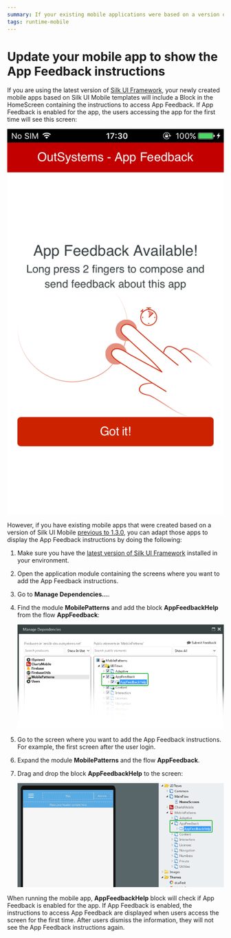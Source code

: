 ```yaml
---
summary: If your existing mobile applications were based on a version of Silk UI Mobile previous to 1.3.0, learn how to update them to display the App Feedback instructions screen.
tags: runtime-mobile
---
```


# Update your mobile app to show the App Feedback instructions

If you are using the latest version of [Silk UI Framework](https://success.outsystems.com/Documentation/SILK_UI_Framework), your newly created mobile apps based on Silk UI Mobile templates will include a Block in the HomeScreen containing the instructions to access App Feedback. If App Feedback is enabled for the app, the users accessing the app for the first time will see this screen:  

![](images/app-feedback-send-mobile-1.png?width=300)

However, if you have existing mobile apps that were created based on a version of Silk UI Mobile [previous to 1.3.0](https://success.outsystems.com/Documentation/SILK_UI_Framework/Upgrading_Silk_UI#Mobile), you can adapt those apps to display the App Feedback instructions by doing the following:

1. Make sure you have the [latest version of Silk UI Framework](https://success.outsystems.com/Documentation/SILK_UI_Framework/Upgrading_Silk_UI) installed in your environment.

1. Open the application module containing the screens where you want to add the App Feedback instructions.  

1. Go to **Manage Dependencies...**.

1. Find the module **MobilePatterns** and add the block **AppFeedbackHelp** from the flow **AppFeedback**:

    ![](images/app-feedback-add-onboard-screen-1.png)

1. Go to the screen where you want to add the App Feedback instructions. For example, the first screen after the user login.

1. Expand the module **MobilePatterns** and the flow **AppFeedback**.

1. Drag and drop the block **AppFeedbackHelp** to the screen:

    ![](images/app-feedback-add-onboard-screen-2.png)

When running the mobile app, **AppFeedbackHelp** block will check if App Feedback is enabled for the app. If App Feedback is enabled, the instructions to access App Feedback are displayed when users access the screen for the first time. After users dismiss the information, they will not see the App Feedback instructions again.
